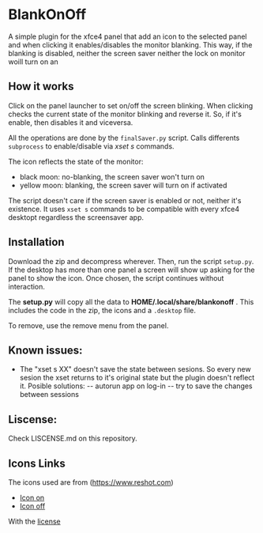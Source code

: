 
# BlankOnOff

A simple plugin for the xfce4 panel that add an icon to the selected panel and when clicking it enables/disables 
the monitor blanking. This way, if the blanking is disabled, neither the screen saver neither the lock on monitor
woill turn on an


## How it works

Click on the panel launcher to set on/off the screen blinking. When clicking checks the
current state of the monitor blinking and reverse it. So, if it's enable, then disables it
and viceversa.


All the operations are done by the ``finalSaver.py`` script. Calls differents ``subprocess`` 
to enable/disable via *xset s* commands.

The icon reflects the state of the monitor:
- black moon: no-blanking, the screen saver won't turn on
- yellow moon: blanking, the screen saver will turn on if activated

The script doesn't care if the screen saver is enabled or not, neither it's existence. 
It uses ``xset s`` commands to be compatible with every xfce4 desktopt regardless the screensaver 
app.


## Installation

Download the zip and decompress wherever. Then, run the script ``setup.py``. If the desktop has more than 
one panel a screen will show up asking for the panel to show the icon. Once chosen, the script continues
without interaction.

The **setup.py** will copy all the data to **HOME/.local/share/blankonoff** . This includes the code in the zip,
the icons and a ``.desktop`` file. 

To remove, use the remove menu from the panel.


## Known issues:

 - The "xset s XX" doesn't save the state between sesions. So every new sesion the xset returns to it's original state but the plugin doesn't reflect it. 
 Posible solutions:
 -- autorun app on log-in
 -- try to save the changes between sessions


## Liscense:
Check LISCENSE.md on this repository.
	

## Icons Links

The icons used are from (https://www.reshot.com)
- [Icon on](https://www.reshot.com/free-svg-icons/item/moon-RA2V5ZSDFE/)
- [Icon off](https://www.reshot.com/free-svg-icons/item/moon-crescent-SD4ENBAV8K/)
	

With the [license](https://www.reshot.com/license/)
